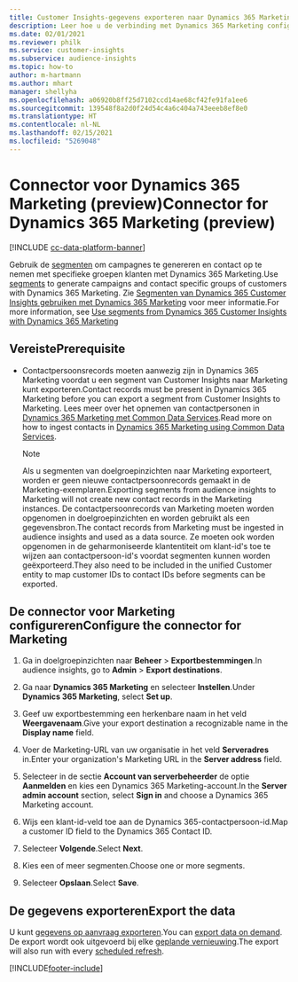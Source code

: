 ```yaml
---
title: Customer Insights-gegevens exporteren naar Dynamics 365 Marketing
description: Leer hoe u de verbinding met Dynamics 365 Marketing configureert.
ms.date: 02/01/2021
ms.reviewer: philk
ms.service: customer-insights
ms.subservice: audience-insights
ms.topic: how-to
author: m-hartmann
ms.author: mhart
manager: shellyha
ms.openlocfilehash: a06920b8ff25d7102ccd14ae68cf42fe91fa1ee6
ms.sourcegitcommit: 139548f8a2d0f24d54c4a6c404a743eeeb8ef8e0
ms.translationtype: HT
ms.contentlocale: nl-NL
ms.lasthandoff: 02/15/2021
ms.locfileid: "5269048"
---
```

# <a name="connector-for-dynamics-365-marketing-preview"></a><span data-ttu-id="66863-103">Connector voor Dynamics 365 Marketing (preview)</span><span class="sxs-lookup"><span data-stu-id="66863-103">Connector for Dynamics 365 Marketing (preview)</span></span>

[!INCLUDE [cc-data-platform-banner](../includes/cc-data-platform-banner.md)]

<span data-ttu-id="66863-104">Gebruik de [segmenten](segments.md) om campagnes te genereren en contact op te nemen met specifieke groepen klanten met Dynamics 365 Marketing.</span><span class="sxs-lookup"><span data-stu-id="66863-104">Use [segments](segments.md) to generate campaigns and contact specific groups of customers with Dynamics 365 Marketing.</span></span> <span data-ttu-id="66863-105">Zie [Segmenten van Dynamics 365 Customer Insights gebruiken met Dynamics 365 Marketing](https://docs.microsoft.com/dynamics365/marketing/customer-insights-segments) voor meer informatie.</span><span class="sxs-lookup"><span data-stu-id="66863-105">For more information, see [Use segments from Dynamics 365 Customer Insights with Dynamics 365 Marketing](https://docs.microsoft.com/dynamics365/marketing/customer-insights-segments)</span></span>

## <a name="prerequisite"></a><span data-ttu-id="66863-106">Vereiste</span><span class="sxs-lookup"><span data-stu-id="66863-106">Prerequisite</span></span>

- <span data-ttu-id="66863-107">Contactpersoonsrecords moeten aanwezig zijn in Dynamics 365 Marketing voordat u een segment van Customer Insights naar Marketing kunt exporteren.</span><span class="sxs-lookup"><span data-stu-id="66863-107">Contact records must be present in Dynamics 365 Marketing before you can export a segment from Customer Insights to Marketing.</span></span> <span data-ttu-id="66863-108">Lees meer over het opnemen van contactpersonen in [Dynamics 365 Marketing met Common Data Services](connect-power-query.md)​.</span><span class="sxs-lookup"><span data-stu-id="66863-108">Read more on how to ingest contacts in [Dynamics 365 Marketing using Common Data Services](connect-power-query.md).</span></span>

  > [!NOTE]
  > <span data-ttu-id="66863-109">Als u segmenten van doelgroepinzichten naar Marketing exporteert, worden er geen nieuwe contactpersoonrecords gemaakt in de Marketing-exemplaren.</span><span class="sxs-lookup"><span data-stu-id="66863-109">Exporting segments from audience insights to Marketing will not create new contact records in the Marketing instances.</span></span> <span data-ttu-id="66863-110">De contactpersoonrecords van Marketing moeten worden opgenomen in doelgroepinzichten en worden gebruikt als een gegevensbron.</span><span class="sxs-lookup"><span data-stu-id="66863-110">The contact records from Marketing must be ingested in audience insights and used as a data source.</span></span> <span data-ttu-id="66863-111">Ze moeten ook worden opgenomen in de geharmoniseerde klantentiteit om klant-id's toe te wijzen aan contactpersoon-id's voordat segmenten kunnen worden geëxporteerd.</span><span class="sxs-lookup"><span data-stu-id="66863-111">They also need to be included in the unified Customer entity to map customer IDs to contact IDs before segments can be exported.</span></span>

## <a name="configure-the-connector-for-marketing"></a><span data-ttu-id="66863-112">De connector voor Marketing configureren</span><span class="sxs-lookup"><span data-stu-id="66863-112">Configure the connector for Marketing</span></span>

1. <span data-ttu-id="66863-113">Ga in doelgroepinzichten naar **Beheer** > **Exportbestemmingen**.</span><span class="sxs-lookup"><span data-stu-id="66863-113">In audience insights, go to **Admin** > **Export destinations**.</span></span>

1. <span data-ttu-id="66863-114">Ga naar **Dynamics 365 Marketing** en selecteer **Instellen**.</span><span class="sxs-lookup"><span data-stu-id="66863-114">Under **Dynamics 365 Marketing**, select **Set up**.</span></span>

1. <span data-ttu-id="66863-115">Geef uw exportbestemming een herkenbare naam in het veld **Weergavenaam**.</span><span class="sxs-lookup"><span data-stu-id="66863-115">Give your export destination a recognizable name in the **Display name** field.</span></span>

1. <span data-ttu-id="66863-116">Voer de Marketing-URL van uw organisatie in het veld **Serveradres** in.</span><span class="sxs-lookup"><span data-stu-id="66863-116">Enter your organization's Marketing URL in the **Server address** field.</span></span>

1. <span data-ttu-id="66863-117">Selecteer in de sectie **Account van serverbeheerder** de optie **Aanmelden** en kies een Dynamics 365 Marketing-account.</span><span class="sxs-lookup"><span data-stu-id="66863-117">In the **Server admin account** section, select **Sign in** and choose a Dynamics 365 Marketing account.</span></span>

1. <span data-ttu-id="66863-118">Wijs een klant-id-veld toe aan de Dynamics 365-contactpersoon-id.</span><span class="sxs-lookup"><span data-stu-id="66863-118">Map a customer ID field to the Dynamics 365 Contact ID.</span></span>

1. <span data-ttu-id="66863-119">Selecteer **Volgende**.</span><span class="sxs-lookup"><span data-stu-id="66863-119">Select **Next**.</span></span>

1. <span data-ttu-id="66863-120">Kies een of meer segmenten.</span><span class="sxs-lookup"><span data-stu-id="66863-120">Choose one or more segments.</span></span>

1. <span data-ttu-id="66863-121">Selecteer **Opslaan**.</span><span class="sxs-lookup"><span data-stu-id="66863-121">Select **Save**.</span></span>

## <a name="export-the-data"></a><span data-ttu-id="66863-122">De gegevens exporteren</span><span class="sxs-lookup"><span data-stu-id="66863-122">Export the data</span></span>

<span data-ttu-id="66863-123">U kunt [gegevens op aanvraag exporteren](export-destinations.md).</span><span class="sxs-lookup"><span data-stu-id="66863-123">You can [export data on demand](export-destinations.md).</span></span> <span data-ttu-id="66863-124">De export wordt ook uitgevoerd bij elke [geplande vernieuwing](system.md#schedule-tab).</span><span class="sxs-lookup"><span data-stu-id="66863-124">The export will also run with every [scheduled refresh](system.md#schedule-tab).</span></span>


[!INCLUDE[footer-include](../includes/footer-banner.md)]